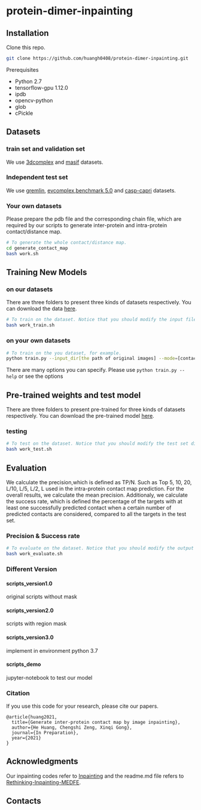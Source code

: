 # protein-dimer-inpainting

## Installation

Clone this repo.
```bash
git clone https://github.com/huangh0408/protein-dimer-inpainting.git
```

Prerequisites
* Python 2.7
* tensorflow-gpu 1.12.0
* ipdb
* opencv-python
* glob
* cPickle


## Datasets

### train set and validation set

We use [3dcomplex](https://shmoo.weizmann.ac.il/elevy/3dcomplexV6/Home.cgi) and [masif](https://github.com/LPDI-EPFL/masif) datasets.

### Independent test set

We use [gremlin](https://shmoo.weizmann.ac.il/elevy/3dcomplexV6/Home.cgi), [evcomplex](https://evcouplings.org/),[benchmark 5.0](https://zlab.umassmed.edu/benchmark/) and [casp-capri](https://predictioncenter.org/download_area/) datasets.

### Your own datasets
Please prepare the pdb file and the corresponding chain file, which are required by our scripts to generate inter-protein and intra-protein contact/distance map.

```bash
# To generate the whole contact/distance map.
cd generate_contact_map
bash work.sh
```


## Training New Models

### on our datasets

There are three folders to present  three kinds of datasets respectively. You can download the data [here](ftp:/202.112.126.139/protein-dimer-inpainting). 

```bash
# To train on the dataset. Notice that you should modify the input file directory and checkpoint directory in the work_train.sh file.
bash work_train.sh
```

### on your own datasets

```bash
# To train on the you dataset, for example.
python train.py --input_dir[the path of original images] --mode=[contact distance slice] --netsize[128 256 512] 
```
There are many options you can specify. Please use `python train.py --help` or see the options



## Pre-trained weights and test model

There are three folders to present pre-trained for three kinds of datasets respectively. You can download the pre-trained model [here](ftp:/202.112.126.139/protein-dimer-inpainting). 

### testing

```bash
# To test on the dataset. Notice that you should modify the test set directory and checkpoint directory in the work_test.sh file.
bash work_test.sh
```

## Evaluation

We calculate the precision,which is defined as TP/N. Such as Top 5, 10, 20, L/10, L/5, L/2, L used in the intra-protein contact map prediction. For the overall results, we calculate the mean precision. Additionaly, we calculate the success rate, which is defined the percentage of the targets with at least one successfully predicted contact when a certain number of predicted contacts are considered, compared to all the targets in the test set.

### Precision & Success rate

```bash
# To evaluate on the dataset. Notice that you should modify the output file directory and groundtruth file directory in th work_evaluate.sh file.
bash work_evaluate.sh
```

### Different Version

#### scripts_version1.0 
   original scripts without mask
#### scripts_version2.0 
   scripts with region mask
#### scripts_version3.0 
   implement in environment python 3.7
#### scripts_demo 
   jupyter-notebook to test our model

### Citation
If you use this code for your research, please cite our papers.
```
@article{huang2021,
  title={Generate inter-protein contact map by image inpainting},
  author={He Huang, Chengshi Zeng, Xinqi Gong},
  journal={In Preparation},
  year={2021}
}
```

## Acknowledgments

Our inpainting codes refer to [Inpainting](https://github.com/jazzsaxmafia/Inpainting) and the readme.md file refers to [Rethinking-Inpainting-MEDFE](https://github.com/KumapowerLIU/Rethinking-Inpainting-MEDFE).

## Contacts


